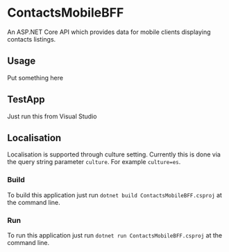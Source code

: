 # ContactsMobileBFF
An ASP.NET Core API which provides data for mobile clients displaying contacts listings.

## Usage
Put something here

## TestApp
Just run this from Visual Studio

## Localisation
Localisation is supported through culture setting. Currently this is done via the query string parameter `culture`. For example `culture=es`.

### Build
To build this application just run `dotnet build ContactsMobileBFF.csproj` at the command line.

### Run
To run this application just run `dotnet run ContactsMobileBFF.csproj` at the command line.